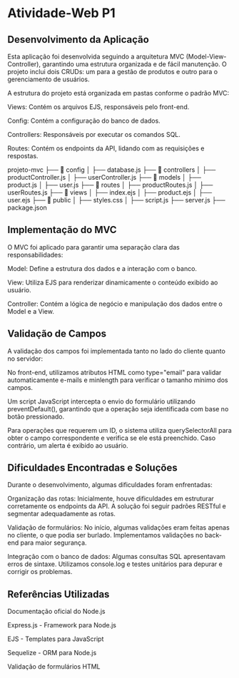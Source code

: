 # Atividade-Web P1

## Desenvolvimento da Aplicação

Esta aplicação foi desenvolvida seguindo a arquitetura MVC (Model-View-Controller), garantindo uma estrutura organizada e de fácil manutenção. O projeto inclui dois CRUDs: um para a gestão de produtos e outro para o gerenciamento de usuários.

A estrutura do projeto está organizada em pastas conforme o padrão MVC:

Views: Contém os arquivos EJS, responsáveis pelo front-end.

Config: Contém a configuração do banco de dados.

Controllers: Responsáveis por executar os comandos SQL.

Routes: Contém os endpoints da API, lidando com as requisições e respostas.

projeto-mvc
├── 📂 config
│   ├── database.js
├── 📂 controllers
│   ├── productController.js
│   ├── userController.js
├── 📂 models
│   ├── product.js
│   ├── user.js
├── 📂 routes
│   ├── productRoutes.js
│   ├── userRoutes.js
├── 📂 views
│   ├── index.ejs
│   ├── product.ejs
│   ├── user.ejs
├── 📂 public
│   ├── styles.css
│   ├── script.js
├── server.js
├── package.json

## Implementação do MVC

O MVC foi aplicado para garantir uma separação clara das responsabilidades:

Model: Define a estrutura dos dados e a interação com o banco.

View: Utiliza EJS para renderizar dinamicamente o conteúdo exibido ao usuário.

Controller: Contém a lógica de negócio e manipulação dos dados entre o Model e a View.

## Validação de Campos

A validação dos campos foi implementada tanto no lado do cliente quanto no servidor:

No front-end, utilizamos atributos HTML como type="email" para validar automaticamente e-mails e minlength para verificar o tamanho mínimo dos campos.

Um script JavaScript intercepta o envio do formulário utilizando preventDefault(), garantindo que a operação seja identificada com base no botão pressionado.

Para operações que requerem um ID, o sistema utiliza querySelectorAll para obter o campo correspondente e verifica se ele está preenchido. Caso contrário, um alerta é exibido ao usuário.

## Dificuldades Encontradas e Soluções

Durante o desenvolvimento, algumas dificuldades foram enfrentadas:

Organização das rotas: Inicialmente, houve dificuldades em estruturar corretamente os endpoints da API. A solução foi seguir padrões RESTful e segmentar adequadamente as rotas.

Validação de formulários: No início, algumas validações eram feitas apenas no cliente, o que podia ser burlado. Implementamos validações no back-end para maior segurança.

Integração com o banco de dados: Algumas consultas SQL apresentavam erros de sintaxe. Utilizamos console.log e testes unitários para depurar e corrigir os problemas.

## Referências Utilizadas

Documentação oficial do Node.js

Express.js - Framework para Node.js

EJS - Templates para JavaScript

Sequelize - ORM para Node.js

Validação de formulários HTML

